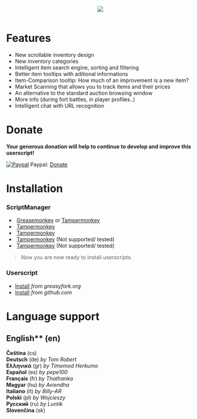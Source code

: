 <p align="center"><img src="https://jamzask.github.io/TWInventoryReloaded/menu/twir_biglogo.png"></img></p>

<p><a href="https://github.com/JamzaSK/TWInventoryReloaded/"><img src="https://jamzask.github.io/TWInventoryReloaded/icons/github_circle_32.png" alt=""></a><a href="https://poeditor.com/join/project/MwmzycR5vc" rel="nofollow"><img src="https://jamzask.github.io/TWInventoryReloaded/icons/poeditor_circle_32.png" alt=""></a><a href="https://github.com/JamzaSK/TWInventoryReloaded/#donate"><img src="https://jamzask.github.io/TWInventoryReloaded/icons/donate_circle_32.png" alt=""></a></p>



# Features

* New scrollable inventory design
* New inventory categories
* Intelligent item search engine, sorting and filtering
* Better item tooltips with aditional informations
* Item-Comparison tooltip: How much of an improvement is a new item?
* Market Scanning that allows you to track items and their prices
* An alternative to the standard auction browsing window
* More info (during fort battles, in player profiles..)
* Intelligent chat with URL recognition



# Donate

**Your generous donation will help to continue to develop and improve this userscript!**

<a target="_blank" rel="noopener noreferrer" href="https://jamzask.github.io/TWInventoryReloaded/icons/paypal.png"><img src="https://jamzask.github.io/TWInventoryReloaded/icons/paypal.png" alt="Paypal" style="max-width:100%;"></a> Paypal: <a href="https://www.paypal.com/cgi-bin/webscr?cmd=_donations&business=97jamza%40gmail.com&item_name=TW+Inventory+Reloaded&currency_code=EUR&source=url" rel="nofollow">Donate</a>



# Installation

### ScriptManager

* <a target="_blank" rel="noopener noreferrer" href="https://jamzask.github.io/TWInventoryReloaded/icons/firefox.png"><img src="https://jamzask.github.io/TWInventoryReloaded/icons/firefox.png" alt="" style="max-width:100%;"></a> <a href="https://addons.mozilla.org/firefox/addon/greasemonkey/" rel="nofollow">Greasemonkey</a> or <a href="https://addons.mozilla.org/firefox/addon/tampermonkey/" rel="nofollow">Tampermonkey</a></li>
* <a target="_blank" rel="noopener noreferrer" href="https://jamzask.github.io/TWInventoryReloaded/icons/chrome.png"><img src="https://jamzask.github.io/TWInventoryReloaded/icons/chrome.png" alt="" style="max-width:100%;"></a> <a href="https://chrome.google.com/webstore/detail/tampermonkey/dhdgffkkebhmkfjojejmpbldmpobfkfo" rel="nofollow">Tampermonkey</a>
* <a target="_blank" rel="noopener noreferrer" href="https://jamzask.github.io/TWInventoryReloaded/icons/opera.png"><img src="https://jamzask.github.io/TWInventoryReloaded/icons/opera.png" alt="" style="max-width:100%;"></a> <a href="https://addons.opera.com/extensions/details/tampermonkey-beta/" rel="nofollow">Tampermonkey</a>
* <a target="_blank" rel="noopener noreferrer" href="https://jamzask.github.io/TWInventoryReloaded/icons/safari.png"><img src="https://jamzask.github.io/TWInventoryReloaded/icons/safari.png" alt="" style="max-width:100%;"></a> <a href="https://safari.tampermonkey.net/tampermonkey.safariextz" rel="nofollow">Tampermonkey</a> (Not supported/ tested)
* <a target="_blank" rel="noopener noreferrer" href="https://jamzask.github.io/TWInventoryReloaded/icons/msedge.png"><img src="https://jamzask.github.io/TWInventoryReloaded/icons/msedge.png" alt="" style="max-width:100%;"></a> <a href="https://www.microsoft.com/store/p/tampermonkey/9nblggh5162s" rel="nofollow">Tampermonkey</a> (Not supported/ tested)
> Now you are now ready to install userscripts.

### Userscript

* <a href="https://greasyfork.org/scripts/373294-tw-inventory-reloaded/code/TW%20Inventory%20Reloaded.user.js" rel="nofollow">Install</a> <em>from greasyfork.org</em>
* <a href="http://greasyfork.org/scripts/373294-tw-inventory-reloaded/code/TW%20Inventory%20Reloaded.user.js" rel="nofollow">Install</a> <em>from github.com</em>

# Language support

## English** (en)<br>
**Čeština** (cs)<br>
**Deutsch** (de) *by Tom Robert*<br>
**Ελληνικά** (gr) *by Timemod Herkumo*<br>
**Español** (es) *by pepe100*<br>
**Français** (fr) *by Thathanka*<br>
**Magyar** (hu) *by Aviendha*<br>
**Italiano** (it) *by Billy-AR*<br>
**Polski** (pl) *by Wojcieszy*<br>
**Русский** (ru) *by Luntik*<br>
**Slovenčina** (sk)<br>  
